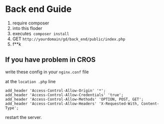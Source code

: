 # Back end Guide

1. require composer
2. into this floder
3. execute`$ composer install `
4. GET `http://yourdomain/gd/back_end/public/index.php`
5. f**k


## If you have problem in CROS
write these config in your `nginx.conf` file

at the `location .php` line

    add_header 'Access-Control-Allow-Origin' '*';
    add_header 'Access-Control-Allow-Credentials' 'true';
    add_header 'Access-Control-Allow-Methods' 'OPTION, POST, GET';
    add_header 'Access-Control-Allow-Headers' 'X-Requested-With, Content-Type';

restart the server.

